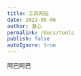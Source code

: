 ```yaml
---
title: 工具网站
date: 2022-05-06
author: 潜心
permalink: /docs/tools
publish: false
autoIgnore: true
---
```



阿巴阿巴